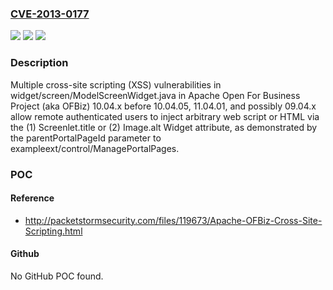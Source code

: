 ### [CVE-2013-0177](https://cve.mitre.org/cgi-bin/cvename.cgi?name=CVE-2013-0177)
![](https://img.shields.io/static/v1?label=Product&message=n%2Fa&color=blue)
![](https://img.shields.io/static/v1?label=Version&message=n%2Fa&color=blue)
![](https://img.shields.io/static/v1?label=Vulnerability&message=n%2Fa&color=brighgreen)

### Description

Multiple cross-site scripting (XSS) vulnerabilities in widget/screen/ModelScreenWidget.java in Apache Open For Business Project (aka OFBiz) 10.04.x before 10.04.05, 11.04.01, and possibly 09.04.x allow remote authenticated users to inject arbitrary web script or HTML via the (1) Screenlet.title or (2) Image.alt Widget attribute, as demonstrated by the parentPortalPageId parameter to exampleext/control/ManagePortalPages.

### POC

#### Reference
- http://packetstormsecurity.com/files/119673/Apache-OFBiz-Cross-Site-Scripting.html

#### Github
No GitHub POC found.

